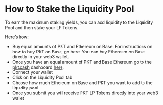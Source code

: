 # How to Stake the Liquidity Pool
To earn the maximum staking yields, you can add liquidity to the Liquidity Pool and then stake your LP Tokens. 

Here’s how:

* Buy equal amounts of PKT and Ethereum on Base. For instructions on how to buy PKT on Base, go here. You can buy Ethereum on Base directly in your web3 wallet.
* Once you have an equal amount of PKT and Base Ethereum go to the [pkt.cash](https://pkt.cash/) dashboard [here](https://pkt.cash/1ea983ba3453631d914755e7ad96840d/overview).
* Connect your wallet
* Click on the Liquidity Pool tab
* Choose how much Ethereum on Base and PKT you want to add to the liquidity pool
* Once you submit you will receive PKT LP Tokens directly into your web3 wallet